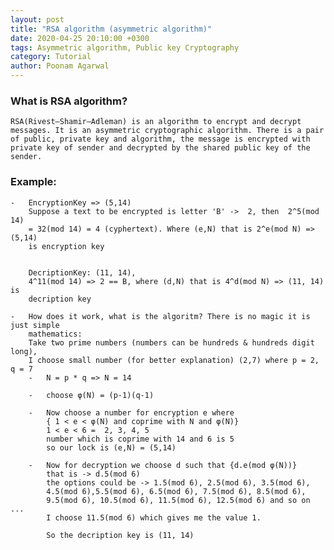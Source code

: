 ```yaml
---
layout: post
title: "RSA algorithm (asymmetric algorithm)"
date: 2020-04-25 20:10:00 +0300
tags: Asymmetric algorithm, Public key Cryptography
category: Tutorial
author: Poonam Agarwal
---
```


### What is RSA algorithm?

    RSA(Rivest–Shamir–Adleman) is an algorithm to encrypt and decrypt messages. It is an asymmetric cryptographic algorithm. There is a pair of public, private key and algorithm, the message is encrypted with private key of sender and decrypted by the shared public key of the sender.

### Example:

    -   EncryptionKey => (5,14)
        Suppose a text to be encrypted is letter 'B' ->  2, then  2^5(mod 14)
        = 32(mod 14) = 4 (cyphertext). Where (e,N) that is 2^e(mod N) => (5,14)
        is encryption key


        DecriptionKey: (11, 14),
        4^11(mod 14) => 2 == B, where (d,N) that is 4^d(mod N) => (11, 14) is
        decription key

    -   How does it work, what is the algoritm? There is no magic it is just simple
        mathematics:
        Take two prime numbers (numbers can be hundreds & hundreds digit long),
        I choose small number (for better explanation) (2,7) where p = 2, q = 7
        -   N = p * q => N = 14

        -   choose φ(N) = (p-1)(q-1)

        -   Now choose a number for encryption e where
            { 1 < e < φ(N) and coprime with N and φ(N)}
            1 < e < 6 =  2, 3, 4, 5
            number which is coprime with 14 and 6 is 5
            so our lock is (e,N) = (5,14)

        -   Now for decryption we choose d such that {d.e(mod φ(N))}
            that is -> d.5(mod 6)
            the options could be -> 1.5(mod 6), 2.5(mod 6), 3.5(mod 6),
            4.5(mod 6),5.5(mod 6), 6.5(mod 6), 7.5(mod 6), 8.5(mod 6),
            9.5(mod 6), 10.5(mod 6), 11.5(mod 6), 12.5(mod 6) and so on ...
            I choose 11.5(mod 6) which gives me the value 1.

            So the decription key is (11, 14)
